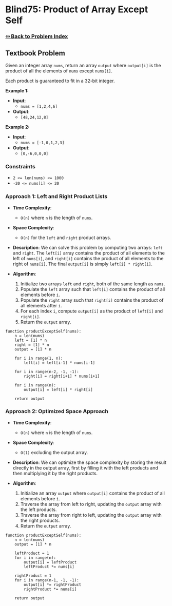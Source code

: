 # Blind75: Product of Array Except Self

### [⇦ Back to Problem Index](../../index.md)

## Textbook Problem

Given an integer array `nums`, return an array `output` where `output[i]` is the product of all the elements of `nums` except `nums[i]`.

Each product is guaranteed to fit in a 32-bit integer.

**Example 1:**

-   **Input**:
    -   `nums = [1,2,4,6]`
-   **Output**:
    -   `[48,24,12,8]`

**Example 2:**

-   **Input**:
    -   `nums = [-1,0,1,2,3]`
-   **Output**:
    -   `[0,-6,0,0,0]`

### Constraints

-   `2 <= len(nums) <= 1000`
-   `-20 <= nums[i] <= 20`

### Approach 1: Left and Right Product Lists

-   **Time Complexity**:
    -   `O(n)` where `n` is the length of `nums`.
-   **Space Complexity**:
    -   `O(n)` for the `left` and `right` product arrays.
-   **Description**: We can solve this problem by computing two arrays: `left` and `right`. The `left[i]` array contains the product of all elements to the left of `nums[i]`, and `right[i]` contains the product of all elements to the right of `nums[i]`. The final `output[i]` is simply `left[i] * right[i]`.
-   **Algorithm**:

    1. Initialize two arrays `left` and `right`, both of the same length as `nums`.
    2. Populate the `left` array such that `left[i]` contains the product of all elements before `i`.
    3. Populate the `right` array such that `right[i]` contains the product of all elements after `i`.
    4. For each index `i`, compute `output[i]` as the product of `left[i]` and `right[i]`.
    5. Return the `output` array.

```pseudo
function productExceptSelf(nums):
    n = len(nums)
    left = [1] * n
    right = [1] * n
    output = [1] * n

    for i in range(1, n):
        left[i] = left[i-1] * nums[i-1]

    for i in range(n-2, -1, -1):
        right[i] = right[i+1] * nums[i+1]

    for i in range(n):
        output[i] = left[i] * right[i]

    return output
```

### Approach 2: Optimized Space Approach

-   **Time Complexity**:
    -   `O(n)` where `n` is the length of `nums`.
-   **Space Complexity**:
    -   `O(1)` excluding the output array.
-   **Description**: We can optimize the space complexity by storing the result directly in the output array, first by filling it with the left products and then multiplying it by the right products.
-   **Algorithm**:

    1. Initialize an array `output` where `output[i]` contains the product of all elements before `i`.
    2. Traverse the array from left to right, updating the `output` array with the left products.
    3. Traverse the array from right to left, updating the `output` array with the right products.
    4. Return the `output` array.

```pseudo
function productExceptSelf(nums):
    n = len(nums)
    output = [1] * n

    leftProduct = 1
    for i in range(n):
        output[i] = leftProduct
        leftProduct *= nums[i]

    rightProduct = 1
    for i in range(n-1, -1, -1):
        output[i] *= rightProduct
        rightProduct *= nums[i]

    return output
```
